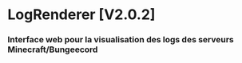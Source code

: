 # LogRenderer [V2.0.2]

### Interface web pour la visualisation des logs des serveurs Minecraft/Bungeecord